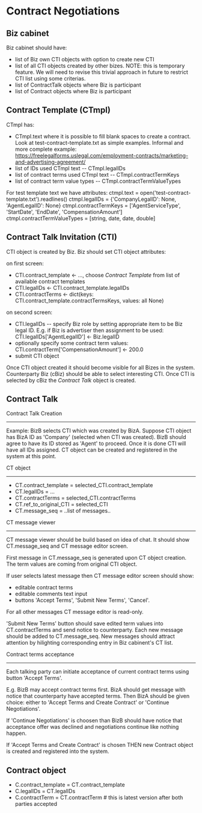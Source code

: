 Contract Negotiations
=====================

Biz cabinet
-----------

Biz cabinet should have:

- list of Biz own CTI objects with option to create new CTI
- list of all CTI objects created by other bizes. NOTE: this is temporary feature. We will need to revise this trivial approach
in future to restrict CTI list using some criterias.
- list of ContractTalk objects where Biz is participant
- list of Contract objects where Biz is participant


Contract Template (CTmpl)
-------------------------

CTmpl has:

- CTmpl.text where it is possible to fill blank spaces to create a contract. Look at test-contract-template.txt as simple examples. Informal and more complete example: https://freelegalforms.uslegal.com/employment-contracts/marketing-and-advertising-agreement/
- list of IDs used CTmpl text -- CTmpl.legalIDs
- list of contract terms used CTmpl text -- CTmpl.contractTermKeys
- list of contract term value types -- CTmpl.contractTermValueTypes

For test template text we have attributes:
 ctmpl.text = open('test-contract-template.txt').readlines()
 ctmpl.legalIDs = {'CompanyLegalID': None, 'AgentLegalID': None}
 ctmpl.contractTermKeys = ['AgentServiceType', 'StartDate', 'EndDate', 'CompensationAmount']
 ctmpl.contractTermValueTypes = [string, date, date, double]

Contract Talk Invitation (CTI)
------------------------------

CTI object is created by Biz. Biz should set CTI object attributes:

on first screen:
- CTI.contract_template <- ..., choose *Contract Template* from list of available contract templates
- CTI.legalIDs <- CTI.contract_template.legalIDs
- CTI.contractTerms <- dict(keys: CTI.contract_template.contractTermsKeys, values: all None)

on second screen:
- CTI.legalIDs -- specify Biz role by setting appropriate item to be Biz legal ID.
E.g. if Biz is advertiser then assignment to be used: CTI.legalIDs['AgentLegalID'] <- Biz.legalID
- optionally specify some contract term values: CTI.contractTerm['CompensationAmount'] <- 200.0
- submit CTI object

Once CTI object created it should become visible for all Bizes in the system.
Counterparty Biz (cBiz) should be able to select interesting CTI. Once CTI is selected by cBiz
the *Contract Talk* object is created.

Contract Talk
-------------

Contract Talk Creation
______________________

Example: BizB selects CTI which was created by BizA. Suppose CTI object has BizA ID as 'Company' (selected when CTI was created).
BizB should agree to have its ID stored as 'Agent' to proceed. Once it is done CTI will have all IDs assigned.
CT object can be created and registered in the system at this point.

CT object
_________

- CT.contract_template = selected_CTI.contract_template
- CT.legalIDs = ...
- CT.contractTerms = selected_CTI.contractTerms
- CT.ref_to_original_CTI = selected_CTI
- CT.message_seq = ..list of messages..

CT message viewer
_________________

CT message viewer should be build based on idea of chat. It should show CT.message_seq and CT message editor screen.

First message in CT.message_seq is generated upon CT object creation. The term values are coming from original CTI object.

If user selects latest message then CT message editor screen should show:
- editable contract terms
- editable comments text input
- buttons 'Accept Terms', 'Submit New Terms', 'Cancel'.

For all other messages CT message editor is read-only.

'Submit New Terms' button should save edited term values into CT.contractTerms and send notice to counterparty.
Each new message should be added to CT.message_seq. New messages should attract attention by hilighting corresponding
entry in Biz cabinent's CT list.

Contract terms acceptance
_________________________

Each talking party can initiate acceptance of current contract terms using button 'Accept Terms'.

E.g. BizB may accept contract terms first.
BizA should get message with notice that counterparty have accepted terms. Then BizA should be given choice:
either to 'Accept Terms and Create Contract' or 'Continue Negotiations'.

If 'Continue Negotiations' is choosen than BizB should have notice that acceptance offer was
declined and negotiations continue like nothing happen.

If 'Accept Terms and Create Contract' is chosen THEN new Contract object is created and registered into the system.

Contract object
---------------

- C.contract_template = CT.contract_template
- C.legalIDs = CT.legalIDs
- C.contractTerm = CT.contractTerm # this is latest version after both parties accepted
